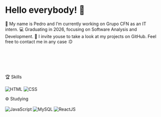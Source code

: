 <h1> Hello everybody! 👋 </h1>

🫠 My name is Pedro and I’m currently working on Grupo CFN as an IT intern.
💻 Graduating in 2026, focusing on Software Analysis and Development.
🚀 I invite youse to take a look at my projects on GitHub. Feel free to contact me in any case :D




<br><br><br><br>


🏆 Skills
<br><br>
![HTML](https://img.shields.io/badge/HTML5-E34F26?style=for-the-badge&logo=html5&logoColor=white)
![CSS](https://img.shields.io/badge/CSS3-1572B6?style=for-the-badge&logo=css3&logoColor=white)

⚙️ Studying
<br><br>
![JavaScript](https://img.shields.io/badge/JavaScript-323330?style=for-the-badge&logo=javascript&logoColor=F7DF1E)
![MySQL](https://img.shields.io/badge/MySQL-005C84?style=for-the-badge&logo=mysql&logoColor=white)
![ReactJS](https://img.shields.io/badge/React-20232A?style=for-the-badge&logo=react&logoColor=61DAFB)
